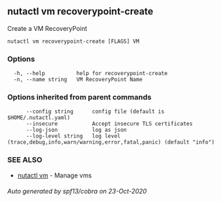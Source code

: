 ## nutactl vm recoverypoint-create

Create a VM RecoveryPoint

```
nutactl vm recoverypoint-create [FLAGS] VM
```

### Options

```
  -h, --help          help for recoverypoint-create
  -n, --name string   VM RecoveryPoint Name 
```

### Options inherited from parent commands

```
      --config string      config file (default is $HOME/.nutactl.yaml)
      --insecure           Accept insecure TLS certificates
      --log-json           log as json
      --log-level string   log level (trace,debug,info,warn/warning,error,fatal,panic) (default "info")
```

### SEE ALSO

* [nutactl vm](nutactl_vm.md)	 - Manage vms

###### Auto generated by spf13/cobra on 23-Oct-2020

